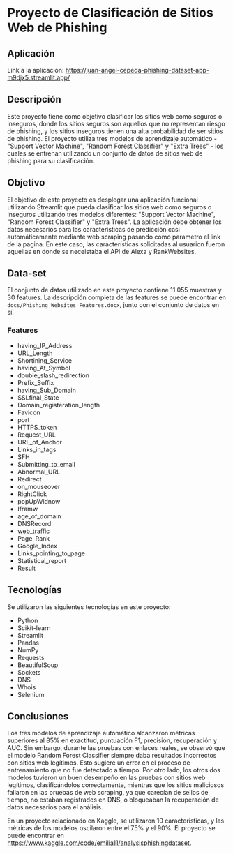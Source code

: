 # Proyecto de Clasificación de Sitios Web de Phishing

## Aplicación
Link a la aplicación: https://juan-angel-cepeda-phishing-dataset-app-m9djx5.streamlit.app/

## Descripción

Este proyecto tiene como objetivo clasificar los sitios web como seguros o inseguros, donde los sitios seguros son aquellos que no representan riesgo de phishing, y los sitios inseguros tienen una alta probabilidad de ser sitios de phishing. El proyecto utiliza tres modelos de aprendizaje automático - "Support Vector Machine", "Random Forest Classifier" y "Extra Trees" - los cuales se entrenan utilizando un conjunto de datos de sitios web de phishing para su clasificación.

## Objetivo

El objetivo de este proyecto es desplegar una aplicación funcional utilizando Streamlit que pueda clasificar los sitios web como seguros o inseguros utilizando tres modelos diferentes: "Support Vector Machine", "Random Forest Classifier" y "Extra Trees". La aplicación debe obtener los datos necesarios para las características de predicción casi automáticamente mediante web scraping pasando como parametro el link de la pagina. En este caso, las características solicitadas al usuarion fueron aquellas en donde se neceistaba el API de Alexa y RankWebsites.

## Data-set

El conjunto de datos utilizado en este proyecto contiene 11.055 muestras y 30 features. La descripción completa de las features se puede encontrar en `docs/Phishing Websites Features.docx`, junto con el conjunto de datos en sí.

### Features
- having_IP_Address
- URL_Length    
- Shortining_Service 
- having_At_Symbol 
- double_slash_redirection
- Prefix_Suffix 
- having_Sub_Domain  
- SSLfinal_State  
- Domain_registeration_length
- Favicon
- port
- HTTPS_token
- Request_URL
- URL_of_Anchor 
- Links_in_tags 
- SFH  
- Submitting_to_email
- Abnormal_URL
- Redirect
- on_mouseover
- RightClick
- popUpWidnow
- Iframw
- age_of_domain
- DNSRecord 
- web_traffic  
- Page_Rank
- Google_Index
- Links_pointing_to_page 
- Statistical_report
- Result

## Tecnologías

Se utilizaron las siguientes tecnologías en este proyecto:

- Python
- Scikit-learn
- Streamlit
- Pandas
- NumPy
- Requests
- BeautifulSoup
- Sockets
- DNS
- Whois
- Selenium

## Conclusiones

Los tres modelos de aprendizaje automático alcanzaron métricas superiores al 85% en exactitud, puntuación F1, precisión, recuperación y AUC. Sin embargo, durante las pruebas con enlaces reales, se observó que el modelo Random Forest Classifier siempre daba resultados incorrectos con sitios web legítimos. Esto sugiere un error en el proceso de entrenamiento que no fue detectado a tiempo. Por otro lado, los otros dos modelos tuvieron un buen desempeño en las pruebas con sitios web legítimos, clasificándolos correctamente, mientras que los sitios maliciosos fallaron en las pruebas de web scraping, ya que carecían de sellos de tiempo, no estaban registrados en DNS, o bloqueaban la recuperación de datos necesarios para el análisis.

En un proyecto relacionado en Kaggle, se utilizaron 10 características, y las métricas de los modelos oscilaron entre el 75% y el 90%. El proyecto se puede encontrar en https://www.kaggle.com/code/emilia11/analysisphishingdataset.

